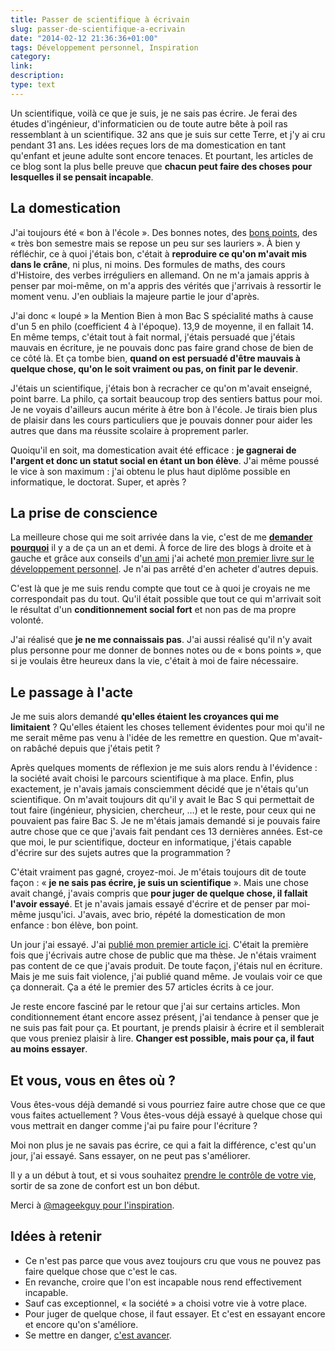 ```yaml
---
title: Passer de scientifique à écrivain
slug: passer-de-scientifique-a-ecrivain
date: "2014-02-12 21:36:36+01:00"
tags: Développement personnel, Inspiration
category: 
link: 
description: 
type: text
---
```


Un scientifique, voilà ce que je suis, je ne sais pas écrire. Je ferai des études d'ingénieur, d'informaticien ou de toute autre bête à poil ras ressemblant à un scientifique. 32 ans que je suis sur cette Terre, et j'y ai cru pendant 31 ans. Les idées reçues lors de ma domestication en tant qu'enfant et jeune adulte sont encore tenaces. Et pourtant, les articles de ce blog sont la plus belle preuve que __chacun peut faire des choses pour lesquelles il se pensait incapable__.
<!-- TEASER_END -->
## La domestication

J'ai toujours été « bon à l'école ». Des bonnes notes, des [bons points](http://fr.wikipedia.org/wiki/Bon_point), des « très bon semestre mais se repose un peu sur ses lauriers ». À bien y réfléchir, ce à quoi j'étais bon, c'était à __reproduire ce qu'on m'avait mis dans le crâne__, ni plus, ni moins. Des formules de maths, des cours d'Histoire, des verbes irréguliers en allemand. On ne m'a jamais appris à penser par moi-même, on m'a appris des vérités que j'arrivais à ressortir le moment venu. J'en oubliais la majeure partie le jour d'après.

J'ai donc « loupé » la Mention Bien à mon Bac S spécialité maths à cause d'un 5 en philo (coefficient 4 à l'époque). 13,9 de moyenne, il en fallait 14. En même temps, c'était tout à fait normal, j'étais persuadé que j'étais mauvais en écriture, je ne pouvais donc pas faire grand chose de bien de ce côté là. Et ça tombe bien, __quand on est persuadé d'être mauvais à quelque chose, qu'on le soit vraiment ou pas, on finit par le devenir__.

J'étais un scientifique, j'étais bon à recracher ce qu'on m'avait enseigné, point barre. La philo, ça sortait beaucoup trop des sentiers battus pour moi. Je ne voyais d'ailleurs aucun mérite à être bon à l'école. Je tirais bien plus de plaisir dans les cours particuliers que je pouvais donner pour aider les autres que dans ma réussite scolaire à proprement parler.

Quoiqu'il en soit, ma domestication avait été efficace : __je gagnerai de l'argent et donc un statut social en étant un bon élève__. J'ai même poussé le vice à son maximum : j'ai obtenu le plus haut diplôme possible en informatique, le doctorat. Super, et après ?

## La prise de conscience

La meilleure chose qui me soit arrivée dans la vie, c'est de me __[demander pourquoi](http://deboutlesgens.com/blog/le-développement-personnel-pour-qui-pourquoi)__ il y a de ça un an et demi. À force de lire des blogs à droite et à gauche et grâce aux conseils d'[un ami](http://twitter.com/cchantep) j'ai acheté [mon premier livre sur le développement personnel](http://deboutlesgens.com/blog/travailler-moins-pour-gagner-plus-la-semaine-de-4-heures/). Je n'ai pas arrêté d'en acheter d'autres depuis.

C'est là que je me suis rendu compte que tout ce à quoi je croyais ne me correspondait pas du tout. Qu'il était possible que tout ce qui m'arrivait soit le résultat d'un __conditionnement social fort__ et non pas de ma propre volonté.

J'ai réalisé que __je ne me connaissais pas__. J'ai aussi réalisé qu'il n'y avait plus personne pour me donner de bonnes notes ou de « bons points », que si je voulais être heureux dans la vie, c'était à moi de faire nécessaire.

## Le passage à l'acte

Je me suis alors demandé __qu'elles étaient les croyances qui me limitaient__ ? Qu'elles étaient les choses tellement évidentes pour moi qu'il ne me serait même pas venu à l'idée de les remettre en question. Que m'avait-on rabâché depuis que j'étais petit ?

Après quelques moments de réflexion je me suis alors rendu à l'évidence : la société avait choisi le parcours scientifique à ma place. Enfin, plus exactement, je n'avais jamais consciemment décidé que je n'étais qu'un scientifique. On m'avait toujours dit qu'il y avait le Bac S qui permettait de tout faire (ingénieur, physicien, chercheur, …) et le reste, pour ceux qui ne pouvaient pas faire Bac S. Je ne m'étais jamais demandé si je pouvais faire autre chose que ce que j'avais fait pendant ces 13 dernières années. Est-ce que moi, le pur scientifique, docteur en informatique, j'étais capable d'écrire sur des sujets autres que la programmation ?

C'était vraiment pas gagné, croyez-moi. Je m'étais toujours dit de toute façon : « __je ne sais pas écrire, je suis un scientifique__ ». Mais une chose avait changé, j'avais compris que __pour juger de quelque chose, il fallait l'avoir essayé__. Et je n'avais jamais essayé d'écrire et de penser par moi-même jusqu'ici. J'avais, avec brio, répété la domestication de mon enfance : bon élève, bon point.

Un jour j'ai essayé. J'ai [publié mon premier article ici](/blog/comment-r%C3%A9ussir-dans-la-vie-dompter-l%C3%A9chec/). C'était la première fois que j'écrivais autre chose de public que ma thèse. Je n'étais vraiment pas content de ce que j'avais produit. De toute façon, j'étais nul en écriture. Mais je me suis fait violence, j'ai publié quand même. Je voulais voir ce que ça donnerait. Ça a été le premier des 57 articles écrits à ce jour.

Je reste encore fasciné par le retour que j'ai sur certains articles. Mon conditionnement étant encore assez présent, j'ai tendance à penser que je ne suis pas fait pour ça. Et pourtant, je prends plaisir à écrire et il semblerait que vous preniez plaisir à lire. __Changer est possible, mais pour ça, il faut au moins essayer__.

## Et vous, vous en êtes où ?

Vous êtes-vous déjà demandé si vous pourriez faire autre chose que ce que vous faites actuellement ? Vous êtes-vous déjà essayé à quelque chose qui vous mettrait en danger comme j'ai pu faire pour l'écriture ?

Moi non plus je ne savais pas écrire, ce qui a fait la différence, c'est qu'un jour, j'ai essayé. Sans essayer, on ne peut pas s'améliorer.

Il y a un début à tout, et si vous souhaitez [prendre le contrôle de votre vie](/blog/y-a-t-il-un-pilote-dans-lavion/), sortir de sa zone de confort est un bon début.

Merci à [@mageekguy pour l'inspiration](https://twitter.com/mageekguy/statuses/429356860354072576).

## Idées à retenir

- Ce n'est pas parce que vous avez toujours cru que vous ne pouvez pas faire quelque chose que c'est le cas.
- En revanche, croire que l'on est incapable nous rend effectivement incapable.
- Sauf cas exceptionnel, « la société » a choisi votre vie à votre place.
- Pour juger de quelque chose, il faut essayer. Et c'est en essayant encore et encore qu'on s'améliore.
- Se mettre en danger, [c'est avancer](/blog/y-a-t-il-un-pilote-dans-lavion/).
